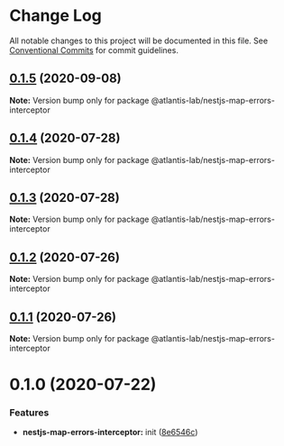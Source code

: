 # Change Log

All notable changes to this project will be documented in this file.
See [Conventional Commits](https://conventionalcommits.org) for commit guidelines.

## [0.1.5](https://github.com/Atlantis-Lab/nestjs/compare/@atlantis-lab/nestjs-map-errors-interceptor@0.1.4...@atlantis-lab/nestjs-map-errors-interceptor@0.1.5) (2020-09-08)

**Note:** Version bump only for package @atlantis-lab/nestjs-map-errors-interceptor





## [0.1.4](https://github.com/Atlantis-Lab/nestjs/compare/@atlantis-lab/nestjs-map-errors-interceptor@0.1.3...@atlantis-lab/nestjs-map-errors-interceptor@0.1.4) (2020-07-28)

**Note:** Version bump only for package @atlantis-lab/nestjs-map-errors-interceptor





## [0.1.3](https://github.com/Atlantis-Lab/nestjs/compare/@atlantis-lab/nestjs-map-errors-interceptor@0.1.2...@atlantis-lab/nestjs-map-errors-interceptor@0.1.3) (2020-07-28)

**Note:** Version bump only for package @atlantis-lab/nestjs-map-errors-interceptor





## [0.1.2](https://github.com/Atlantis-Lab/nestjs/compare/@atlantis-lab/nestjs-map-errors-interceptor@0.1.1...@atlantis-lab/nestjs-map-errors-interceptor@0.1.2) (2020-07-26)

**Note:** Version bump only for package @atlantis-lab/nestjs-map-errors-interceptor





## [0.1.1](https://github.com/Atlantis-Lab/nestjs/compare/@atlantis-lab/nestjs-map-errors-interceptor@0.1.0...@atlantis-lab/nestjs-map-errors-interceptor@0.1.1) (2020-07-26)

**Note:** Version bump only for package @atlantis-lab/nestjs-map-errors-interceptor





# 0.1.0 (2020-07-22)


### Features

* **nestjs-map-errors-interceptor:** init ([8e6546c](https://github.com/Atlantis-Lab/nestjs/commit/8e6546c23039b4fe709ed04881cba3066115c244))
